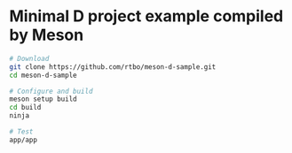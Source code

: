 # Minimal D project example compiled by Meson

```sh
# Download
git clone https://github.com/rtbo/meson-d-sample.git
cd meson-d-sample

# Configure and build
meson setup build
cd build
ninja

# Test
app/app
```
